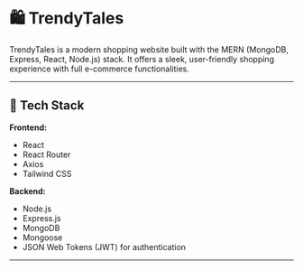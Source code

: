 # 🛍️ TrendyTales

TrendyTales is a modern shopping website built with the MERN (MongoDB, Express, React, Node.js) stack. It offers a sleek, user-friendly shopping experience with full e-commerce functionalities.

---

## 🚀 Tech Stack

**Frontend:**
- React
- React Router
- Axios
- Tailwind CSS

**Backend:**
- Node.js
- Express.js
- MongoDB
- Mongoose
- JSON Web Tokens (JWT) for authentication

---

